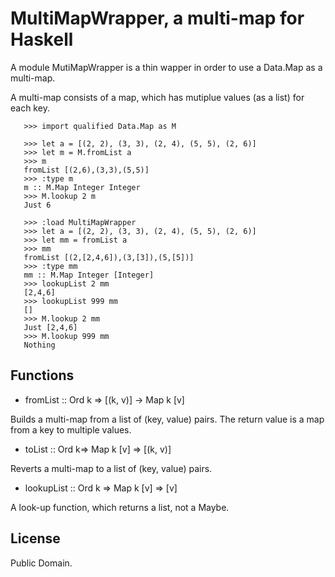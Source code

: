 # MultiMapWrapper, a multi-map for Haskell

A module MutiMapWrapper is a thin wapper 
in order to use a Data.Map as a multi-map.

A multi-map consists of a map, which has mutiplue values (as a list)
for each key.

```
   >>> import qualified Data.Map as M
   
   >>> let a = [(2, 2), (3, 3), (2, 4), (5, 5), (2, 6)]
   >>> let m = M.fromList a
   >>> m
   fromList [(2,6),(3,3),(5,5)]
   >>> :type m
   m :: M.Map Integer Integer
   >>> M.lookup 2 m
   Just 6
   
   >>> :load MultiMapWrapper
   >>> let a = [(2, 2), (3, 3), (2, 4), (5, 5), (2, 6)]
   >>> let mm = fromList a
   >>> mm
   fromList [(2,[2,4,6]),(3,[3]),(5,[5])]
   >>> :type mm
   mm :: M.Map Integer [Integer]
   >>> lookupList 2 mm
   [2,4,6]
   >>> lookupList 999 mm
   []
   >>> M.lookup 2 mm
   Just [2,4,6]
   >>> M.lookup 999 mm
   Nothing
```

## Functions

* fromList :: Ord k => [(k, v)] -> Map k [v]

Builds a multi-map from a list of (key, value) pairs.
The return value is a map from a key to multiple values.

* toList :: Ord k=> Map k [v] => [(k, v)]

Reverts a multi-map to a list of (key, value) pairs.

* lookupList :: Ord k => Map k [v] => [v]

A look-up function, which returns a list, not a Maybe.

## License

Public Domain.
   
